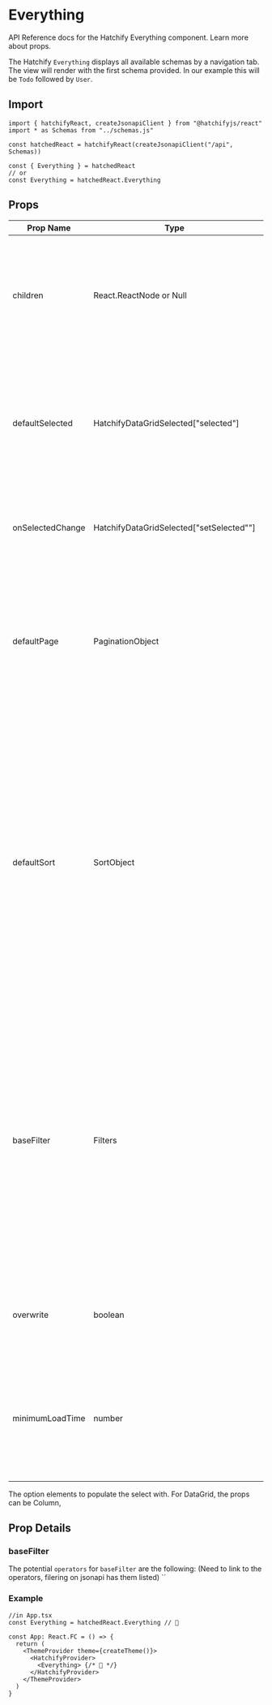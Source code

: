 # Everything

API Reference docs for the Hatchify Everything component. Learn more about props.

The Hatchify `Everything` displays all available schemas by a navigation tab. The view will render with the first schema provided. In our example this will be `Todo` followed by `User`.

## Import

```tsx
import { hatchifyReact, createJsonapiClient } from "@hatchifyjs/react"
import * as Schemas from "../schemas.js"

const hatchedReact = hatchifyReact(createJsonapiClient("/api", Schemas))

const { Everything } = hatchedReact
// or
const Everything = hatchedReact.Everything
```

## Props

| Prop Name        | Type                                     | Default | Description                                                                                                                                                                                                                                                                                     |
| ---------------- | ---------------------------------------- | ------- | ----------------------------------------------------------------------------------------------------------------------------------------------------------------------------------------------------------------------------------------------------------------------------------------------- |
| children         | React.ReactNode or Null                  | -       | While `DataGrid` can contain no children, typically we'll use hatchify's `Column` or `EmptyList` as children for this component.                                                                                                                                                                |
| defaultSelected  | HatchifyDataGridSelected["selected"]     | -       | This is the current state of column selection. To maintain it on the level this component is rendered pass the 'selected' state here.                                                                                                                                                           |
| onSelectedChange | HatchifyDataGridSelected["setSelected""] | -       | Pass the set function in order to update the current state into his prop.                                                                                                                                                                                                                       |
| defaultPage      | PaginationObject                         | -       | This object accepts a `number` and `size` variable. `number` is the page of information the `DataGrid` will start on. `size` is the number of rows shown on each page.                                                                                                                          |
| defaultSort      | SortObject                               | -       | This object accepts a `direction` and `sortBy` variable. `direction` can be either `asc` for ascending order, or `desc` for descending order. `sortBy` accepts the the key of any of the `DataGrid` columns, such as 'Name' or 'dueDate'. If given a non-matching key no records will be found. |
| baseFilter       | Filters                                  | -       | This object accepts a variety of different Filter shapes. One being an array of objects, a `FilterArray`, that contains a `field`, the column to filter, the `operator`, to determine the type of filter, and `value` is the the value we're comparing column data against for filtering.       |
| overwrite        | boolean                                  | -       | If `true` only provided `Column` children will render rather than the `DataGrid`.                                                                                                                                                                                                               |
| minimumLoadTime  | number                                   | -       | Set a minimum load time it takes for the prop to render. For some views a fast load time may appear to flicker too much                                                                                                                                                                         |

The option elements to populate the select with. For DataGrid, the props can be Column,

## Prop Details

### baseFilter

The potential `operators` for `baseFilter` are the following:
(Need to link to the operators, filering on jsonapi has them listed)
``

### Example

```tsx
//in App.tsx
const Everything = hatchedReact.Everything // 👀

const App: React.FC = () => {
  return (
    <ThemeProvider theme={createTheme()}>
      <HatchifyProvider>
        <Everything> {/* 👀 */}
      </HatchifyProvider>
    </ThemeProvider>
  )
}
```
